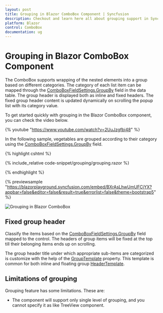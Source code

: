 ```yaml
---
layout: post
title: Grouping in Blazor ComboBox Component | Syncfusion
description: Checkout and learn here all about grouping support in Syncfusion Blazor ComboBox component, it's elements and more.
platform: Blazor
control: ComboBox
documentation: ug
---
```


# Grouping in Blazor ComboBox Component

The ComboBox supports wrapping of the nested elements into a group based on different categories. The category of each list item can be mapped through the [ComboBoxFieldSettings.GroupBy](https://help.syncfusion.com/cr/blazor/Syncfusion.Blazor.DropDowns.ComboBoxFieldSettings.html#Syncfusion_Blazor_DropDowns_ComboBoxFieldSettings_GroupBy) field in the data table. The group header is displayed both as inline and fixed headers. The fixed group header content is updated dynamically on scrolling the popup list with its category value.

To get started quickly with grouping in the Blazor ComboBox component, you can check the video below.

{% youtube "https://www.youtube.com/watch?v=2UuJzgfbi48" %}

In the following sample, vegetables are grouped according to their category using the [ComboBoxFieldSettings.GroupBy](https://help.syncfusion.com/cr/blazor/Syncfusion.Blazor.DropDowns.ComboBoxFieldSettings.html#Syncfusion_Blazor_DropDowns_ComboBoxFieldSettings_GroupBy) field.

{% highlight cshtml %}

{% include_relative code-snippet/grouping/grouping.razor %}

{% endhighlight %}

{% previewsample "https://blazorplayground.syncfusion.com/embed/BXrAsLhwUmUFCjYX?appbar=false&editor=false&result=true&errorlist=false&theme=bootstrap5" %}

![Grouping in Blazor ComboBox](./images/blazor-combobox-grouping.png)

## Fixed group header

Classify the items based on the [ComboBoxFieldSettings.GroupBy](https://help.syncfusion.com/cr/blazor/Syncfusion.Blazor.DropDowns.ComboBoxFieldSettings.html#Syncfusion_Blazor_DropDowns_ComboBoxFieldSettings_GroupBy) field mapped to the control. The headers of group items will be fixed at the top till their belonging items ends up on scrolling.

The group header title under which appropriate sub-items are categorized is customize with the help of the [GroupTemplate](https://help.syncfusion.com/cr/blazor/Syncfusion.Blazor.DropDowns.SfDropDownBase-1.html#Syncfusion_Blazor_DropDowns_SfDropDownBase_1_GroupTemplate) property. This template is common for both inline and floating group [HeaderTemplate](https://help.syncfusion.com/cr/blazor/Syncfusion.Blazor.DropDowns.SfDropDownList-2.html#Syncfusion_Blazor_DropDowns_SfDropDownList_2_HeaderTemplate).

## Limitations of grouping

Grouping feature has some limitations. These are:

* The component will support only single level of grouping, and you cannot specify it as like TreeView component.

